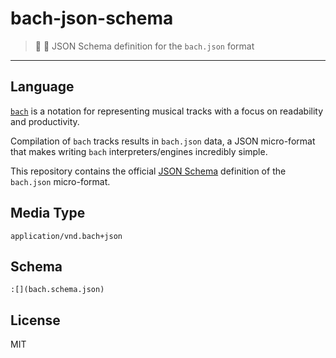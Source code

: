 # bach-json-schema
> :musical_score: :triangular_ruler: JSON Schema definition for the `bach.json` format
---

## Language

[`bach`](https://github.com/slurmulon/bach) is a notation for representing musical tracks with a focus on readability and productivity.

Compilation of `bach` tracks results in `bach.json` data, a JSON micro-format that makes writing `bach` interpreters/engines incredibly simple.

This repository contains the official [JSON Schema](http://json-schema.org/) definition of the `bach.json` micro-format.

## Media Type

`application/vnd.bach+json`

## Schema

```
:[](bach.schema.json)
```

## License

MIT
